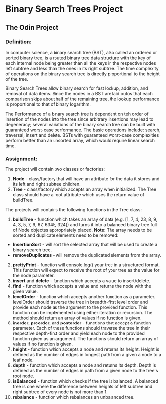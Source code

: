 # Binary Search Trees Project
## The Odin Project

### Definition:
In computer science, a binary search tree (BST), also called an ordered or sorted binary tree, is
a routed binary tree data structure with the key of each internal node being greater than all the keys 
in the respective nodes left subtree and less than the ones in its right subtree. The time complexity 
of operations on the binary search tree is directly proportional to the height of the tree.

Binary Search Trees allow binary search for fast lookup, addition, and removal of data items. Since 
the nodes in a BST are laid outos that each comparison skips about half of the remaining tree, the lookup performance
is proportional to that of binary logarithm.

The Performance of a binary search tree is dependent on teh order of insertion of the nodes into the tree
since arbitrary insertions may lead to degeneracy; several variations of the binary search tree can be built 
with guaranteed worst-case performance. The basic operations include: search, traversal, insert and delete.
BSTs with guaranteed worst-case complexities perform better than an unsorted array, which would require 
linear search time. 

### Assignment:
The project will contain two classes or factories:
1. <b>Node</b> - class/factory that will have an attribute for the data it stores and its left and right subtree children.
2. <b>Tree</b> - class/factory which accepts an array when initialized. The Tree class should have a root attribute which 
uses the return value of buildTree.

The projects will contains the following functions in the Tree class:
1. <b>buildTree</b> - function which takes an array of data (e.g. [1, 7, 4, 23, 8, 9, 4, 3, 5, 7, 9, 67, 6345, 324])
and turns it into a balanced binary tree full of Node objectss appropriately placed. 
<b>Note:</b> The array needs to be sorted and duplicate elements need to be removed:

* <b>InsertionSort</b> - will sort the selected array that will be used to create a binary search tree.
* <b>removeDuplicates</b> - will remove the duplicated elements from the array.

2. <b>prettyPrint</b> - function will console.log() your tree in a structured format. This
function will expect to receive the root of your tree as the value for the node parameter. 
3. <b>insert</b> and <b>delete</b> - function which accepts a value to insert/delete. 
4. <b>find</b> - function which accepts a value and returns the node with the given value.
5. <b>levelOrder</b> - function which accepts another function as a parameter. levelOrder 
should traverse the tree in breadth-first level order and provide each node as the argument 
to the provided function. This function can be implemented using either iteration or recursion. 
The method should return an array of values if no function is given.
6. <b>inorder</b>, <b>preorder</b>, and <b>postorder</b> - functions that accept a function parameter. Each
of these functions should traverse the tree in their respective depth-first order and yield each node to the
provided function given as an argument. The functions should return an array of values if no function is given.
7. <b>height</b> - function which accepts a node and returns its height. Height is defined as the number of edges 
in longest path from a given a node to a leaf node.
8. <b>depth</b> - function which accepts a node and returns its depth. Depth is defined as the number of edges in path
from a given node to the tree's root node.
9. <b>isBalanced</b> - function which checks if the tree is balanced. A balanced tree is one where the difference 
between heights of left subtree and right subtree of every node is not more than 1.
10. <b>rebalance</b> - function which rebalances an unbalanced tree.

